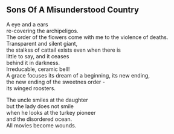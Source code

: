 Sons Of A Misunderstood Country
-------------------------------
A eye and a ears  
re-covering the archipeligos.  
The order of the flowers come with me to the violence of deaths.  
Transparent and silent giant,  
the stalkss of cattail exists even when there is  
little to say, and it ceases  
behind it in darkness.  
Irreducable, ceramic bell!  
A grace focuses its dream of a beginning, its new ending,  
the new ending of the sweetnes order -  
its winged roosters.  
  
The uncle smiles at the daughter  
but the lady does not smile  
when he looks at the turkey pioneer  
and the disordered ocean.  
All movies become wounds.  
